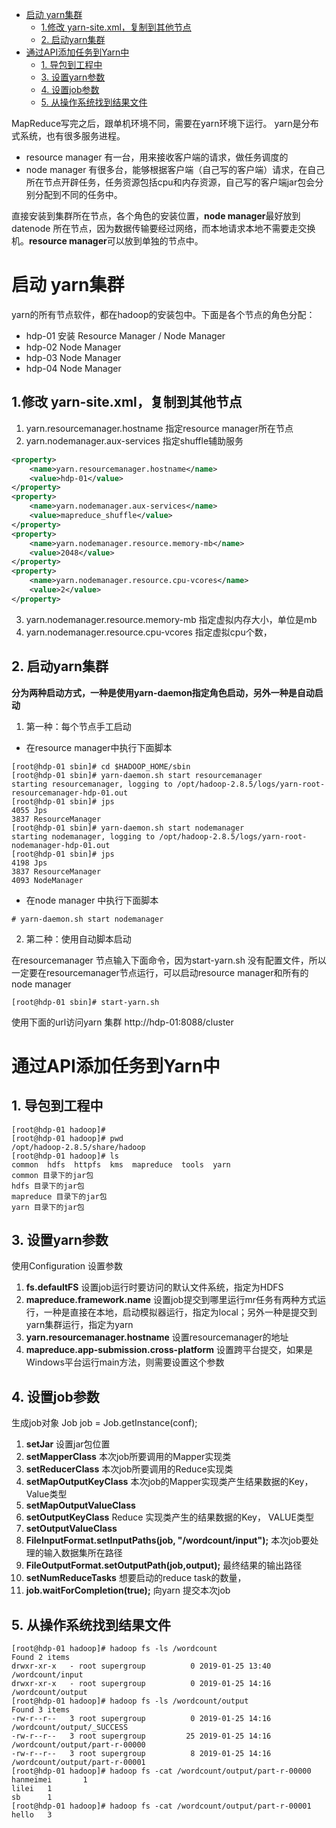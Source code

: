 * [启动 yarn集群](#启动-yarn集群)
	* [1.修改 yarn-site.xml，复制到其他节点](#1修改-yarn-sitexml复制到其他节点)
	* [2. 启动yarn集群](#2-启动yarn集群)
* [通过API添加任务到Yarn中](#通过api添加任务到yarn中)
	* [1. 导包到工程中](#1-导包到工程中)
	* [3. 设置yarn参数](#3-设置yarn参数)
	* [4. 设置job参数](#4-设置job参数)
	* [5. 从操作系统找到结果文件](#5-从操作系统找到结果文件)


MapReduce写完之后，跟单机环境不同，需要在yarn环境下运行。 
yarn是分布式系统，也有很多服务进程。

 * resource manager 有一台，用来接收客户端的请求，做任务调度的
 * node manager 有很多台，能够根据客户端（自己写的客户端）请求，在自己所在节点开辟任务，任务资源包括cpu和内存资源，自己写的客户端jar包会分别分配到不同的任务中。

直接安装到集群所在节点，各个角色的安装位置，**node manager**最好放到datenode 所在节点，因为数据传输要经过网络，而本地请求本地不需要走交换机。**resource manager**可以放到单独的节点中。

# 启动 yarn集群
yarn的所有节点软件，都在hadoop的安装包中。下面是各个节点的角色分配： 
  * hdp-01 安装 Resource Manager / Node Manager
  * hdp-02 Node Manager
  * hdp-03 Node Manager
  * hdp-04 Node Manager


## 1.修改 yarn-site.xml，复制到其他节点
1. yarn.resourcemanager.hostname  指定resource manager所在节点
2. yarn.nodemanager.aux-services  指定shuffle辅助服务

``` xml
<property>
	<name>yarn.resourcemanager.hostname</name>
	<value>hdp-01</value>
</property>
<property>
	<name>yarn.nodemanager.aux-services</name>
	<value>mapreduce_shuffle</value>
</property>
<property>
    <name>yarn.nodemanager.resource.memory-mb</name>
    <value>2048</value>
</property>
<property>
    <name>yarn.nodemanager.resource.cpu-vcores</name>
    <value>2</value>
</property>
```
 3. yarn.nodemanager.resource.memory-mb  指定虚拟内存大小，单位是mb
 4. yarn.nodemanager.resource.cpu-vcores  指定虚拟cpu个数，

## 2. 启动yarn集群

 **分为两种启动方式，一种是使用yarn-daemon指定角色启动，另外一种是自动启动**
 
1. 第一种：每个节点手工启动

 * 在resource manager中执行下面脚本

``` shell
[root@hdp-01 sbin]# cd $HADOOP_HOME/sbin
[root@hdp-01 sbin]# yarn-daemon.sh start resourcemanager
starting resourcemanager, logging to /opt/hadoop-2.8.5/logs/yarn-root-resourcemanager-hdp-01.out
[root@hdp-01 sbin]# jps
4055 Jps
3837 ResourceManager
[root@hdp-01 sbin]# yarn-daemon.sh start nodemanager
starting nodemanager, logging to /opt/hadoop-2.8.5/logs/yarn-root-nodemanager-hdp-01.out
[root@hdp-01 sbin]# jps
4198 Jps
3837 ResourceManager
4093 NodeManager
```

 * 在node manager 中执行下面脚本
``` shell
# yarn-daemon.sh start nodemanager
```

2. 第二种：使用自动脚本启动

在resourcemanager 节点输入下面命令，因为start-yarn.sh 没有配置文件，所以一定要在resourcemanager节点运行，可以启动resource manager和所有的node manager
``` shell
[root@hdp-01 sbin]# start-yarn.sh 
```

使用下面的url访问yarn 集群
http://hdp-01:8088/cluster

# 通过API添加任务到Yarn中

## 1. 导包到工程中
```shell
[root@hdp-01 hadoop]# 
[root@hdp-01 hadoop]# pwd
/opt/hadoop-2.8.5/share/hadoop
[root@hdp-01 hadoop]# ls
common  hdfs  httpfs  kms  mapreduce  tools  yarn
common 目录下的jar包
hdfs 目录下的jar包
mapreduce 目录下的jar包
yarn 目录下的jar包
```

## 3. 设置yarn参数

使用Configuration 设置参数
 1. __fs.defaultFS__ 设置job运行时要访问的默认文件系统，指定为HDFS
 2. __mapreduce.framework.name__ 设置job提交到哪里运行mr任务有两种方式运行，一种是直接在本地，启动模拟器运行，指定为local；另外一种是提交到yarn集群运行，指定为yarn
 3. __yarn.resourcemanager.hostname__ 设置resourcemanager的地址
 4. __mapreduce.app-submission.cross-platform__ 设置跨平台提交，如果是Windows平台运行main方法，则需要设置这个参数


## 4. 设置job参数

生成job对象
Job job = Job.getInstance(conf);
1. __setJar__ 设置jar包位置
2. __setMapperClass__ 本次job所要调用的Mapper实现类
3. __setReducerClass__ 本次job所要调用的Reduce实现类
4. __setMapOutputKeyClass__ 本次job的Mapper实现类产生结果数据的Key，Value类型
5. __setMapOutputValueClass__ 
6. __setOutputKeyClass__ Reduce 实现类产生的结果数据的Key， VALUE类型
7. __setOutputValueClass__
8. __FileInputFormat.setInputPaths(job, "/wordcount/input");__ 本次job要处理的输入数据集所在路径
9. __FileOutputFormat.setOutputPath(job,output);__ 最终结果的输出路径
10. __setNumReduceTasks__  想要启动的reduce task的数量，
11. __job.waitForCompletion(true);__  向yarn 提交本次job

 
 ## 5. 从操作系统找到结果文件
 
 ```Shell
 [root@hdp-01 hadoop]# hadoop fs -ls /wordcount
Found 2 items
drwxr-xr-x   - root supergroup          0 2019-01-25 13:40 /wordcount/input
drwxr-xr-x   - root supergroup          0 2019-01-25 14:16 /wordcount/output
[root@hdp-01 hadoop]# hadoop fs -ls /wordcount/output
Found 3 items
-rw-r--r--   3 root supergroup          0 2019-01-25 14:16 /wordcount/output/_SUCCESS
-rw-r--r--   3 root supergroup         25 2019-01-25 14:16 /wordcount/output/part-r-00000
-rw-r--r--   3 root supergroup          8 2019-01-25 14:16 /wordcount/output/part-r-00001
[root@hdp-01 hadoop]# hadoop fs -cat /wordcount/output/part-r-00000
hanmeimei       1
lilei   1
sb      1
[root@hdp-01 hadoop]# hadoop fs -cat /wordcount/output/part-r-00001
hello   3
 ```







